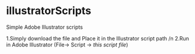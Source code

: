 # illustratorScripts
Simple Adobe Illustrator scripts


1.Simply download the file and Place it in the Illustrator script path /n
2.Run in Adobe Illustrator (File-> Script -> *this script file*)
